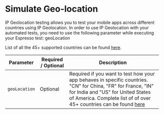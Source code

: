 # Simulate Geo-location

IP Geolocation testing allows you to test your mobile apps across different countries using IP Geolocation. In order to use IP Geolocation with your automated tests, you need to use the following parameter while executing your Espresso test: geoLocation

List of all the 45+ supported countries can be found [here](https://www.browserstack.com/ip-geolocation).

| Parameter | Required / Optional | Description |
| ---------- | ----------- | --------------- |
|`geoLocation`|Optional|Required if you want to test how your app behaves in specific countries. "CN" for China, "FR" for France, "IN" for India and "US" for United States of America. Complete list of of over 45+ countries can be found [here](https://www.browserstack.com/ip-geolocation)|
